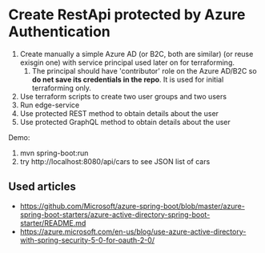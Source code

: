 # Create RestApi protected by Azure Authentication

1. Create manually a simple Azure AD (or B2C, both are similar) (or reuse exisgin one) with service principal used later on for terraforming.
   1. The principal should have 'contributor' role on the Azure AD/B2C so **do net save its credentials in the repo**. It is used for initial terraforming only.
2. Use terraform scripts to create two user groups and two users
3. Run edge-service
4. Use protected REST method to obtain details about the user
5. Use protected GraphQL method to obtain details about the user

Demo:
1. mvn spring-boot:run
2. try http://localhost:8080/api/cars to see JSON list of cars



## Used articles
- https://github.com/Microsoft/azure-spring-boot/blob/master/azure-spring-boot-starters/azure-active-directory-spring-boot-starter/README.md
- https://azure.microsoft.com/en-us/blog/use-azure-active-directory-with-spring-security-5-0-for-oauth-2-0/